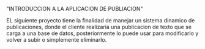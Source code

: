 "INTRODUCCION A LA APLICACION DE PUBLIACION"

EL siguiente proyecto tiene la finalidad de manejar un sistema dinamico de publicaciones, donde el cliente realizaria una publicacion de texto que se carga a una base de datos, posteriormente lo puede usar para modificarlo y volver a subir o simplemente eliminarlo. 
